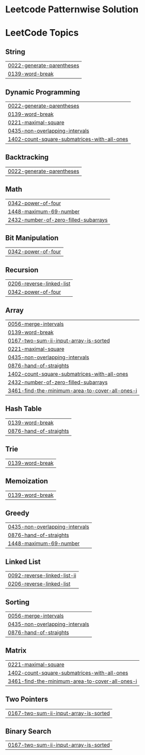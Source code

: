 # Leetcode Patternwise Solution

<!---LeetCode Topics Start-->
# LeetCode Topics
## String
|  |
| ------- |
| [0022-generate-parentheses](https://github.com/NikhilSharma-30/Leetcode-Solution/tree/master/0022-generate-parentheses) |
| [0139-word-break](https://github.com/NikhilSharma-30/Leetcode-Solution/tree/master/0139-word-break) |
## Dynamic Programming
|  |
| ------- |
| [0022-generate-parentheses](https://github.com/NikhilSharma-30/Leetcode-Solution/tree/master/0022-generate-parentheses) |
| [0139-word-break](https://github.com/NikhilSharma-30/Leetcode-Solution/tree/master/0139-word-break) |
| [0221-maximal-square](https://github.com/NikhilSharma-30/Leetcode-Solution/tree/master/0221-maximal-square) |
| [0435-non-overlapping-intervals](https://github.com/NikhilSharma-30/Leetcode-Solution/tree/master/0435-non-overlapping-intervals) |
| [1402-count-square-submatrices-with-all-ones](https://github.com/NikhilSharma-30/Leetcode-Solution/tree/master/1402-count-square-submatrices-with-all-ones) |
## Backtracking
|  |
| ------- |
| [0022-generate-parentheses](https://github.com/NikhilSharma-30/Leetcode-Solution/tree/master/0022-generate-parentheses) |
## Math
|  |
| ------- |
| [0342-power-of-four](https://github.com/NikhilSharma-30/Leetcode-Solution/tree/master/0342-power-of-four) |
| [1448-maximum-69-number](https://github.com/NikhilSharma-30/Leetcode-Solution/tree/master/1448-maximum-69-number) |
| [2432-number-of-zero-filled-subarrays](https://github.com/NikhilSharma-30/Leetcode-Solution/tree/master/2432-number-of-zero-filled-subarrays) |
## Bit Manipulation
|  |
| ------- |
| [0342-power-of-four](https://github.com/NikhilSharma-30/Leetcode-Solution/tree/master/0342-power-of-four) |
## Recursion
|  |
| ------- |
| [0206-reverse-linked-list](https://github.com/NikhilSharma-30/Leetcode-Solution/tree/master/0206-reverse-linked-list) |
| [0342-power-of-four](https://github.com/NikhilSharma-30/Leetcode-Solution/tree/master/0342-power-of-four) |
## Array
|  |
| ------- |
| [0056-merge-intervals](https://github.com/NikhilSharma-30/Leetcode-Solution/tree/master/0056-merge-intervals) |
| [0139-word-break](https://github.com/NikhilSharma-30/Leetcode-Solution/tree/master/0139-word-break) |
| [0167-two-sum-ii-input-array-is-sorted](https://github.com/NikhilSharma-30/Leetcode-Solution/tree/master/0167-two-sum-ii-input-array-is-sorted) |
| [0221-maximal-square](https://github.com/NikhilSharma-30/Leetcode-Solution/tree/master/0221-maximal-square) |
| [0435-non-overlapping-intervals](https://github.com/NikhilSharma-30/Leetcode-Solution/tree/master/0435-non-overlapping-intervals) |
| [0876-hand-of-straights](https://github.com/NikhilSharma-30/Leetcode-Solution/tree/master/0876-hand-of-straights) |
| [1402-count-square-submatrices-with-all-ones](https://github.com/NikhilSharma-30/Leetcode-Solution/tree/master/1402-count-square-submatrices-with-all-ones) |
| [2432-number-of-zero-filled-subarrays](https://github.com/NikhilSharma-30/Leetcode-Solution/tree/master/2432-number-of-zero-filled-subarrays) |
| [3461-find-the-minimum-area-to-cover-all-ones-i](https://github.com/NikhilSharma-30/Leetcode-Solution/tree/master/3461-find-the-minimum-area-to-cover-all-ones-i) |
## Hash Table
|  |
| ------- |
| [0139-word-break](https://github.com/NikhilSharma-30/Leetcode-Solution/tree/master/0139-word-break) |
| [0876-hand-of-straights](https://github.com/NikhilSharma-30/Leetcode-Solution/tree/master/0876-hand-of-straights) |
## Trie
|  |
| ------- |
| [0139-word-break](https://github.com/NikhilSharma-30/Leetcode-Solution/tree/master/0139-word-break) |
## Memoization
|  |
| ------- |
| [0139-word-break](https://github.com/NikhilSharma-30/Leetcode-Solution/tree/master/0139-word-break) |
## Greedy
|  |
| ------- |
| [0435-non-overlapping-intervals](https://github.com/NikhilSharma-30/Leetcode-Solution/tree/master/0435-non-overlapping-intervals) |
| [0876-hand-of-straights](https://github.com/NikhilSharma-30/Leetcode-Solution/tree/master/0876-hand-of-straights) |
| [1448-maximum-69-number](https://github.com/NikhilSharma-30/Leetcode-Solution/tree/master/1448-maximum-69-number) |
## Linked List
|  |
| ------- |
| [0092-reverse-linked-list-ii](https://github.com/NikhilSharma-30/Leetcode-Solution/tree/master/0092-reverse-linked-list-ii) |
| [0206-reverse-linked-list](https://github.com/NikhilSharma-30/Leetcode-Solution/tree/master/0206-reverse-linked-list) |
## Sorting
|  |
| ------- |
| [0056-merge-intervals](https://github.com/NikhilSharma-30/Leetcode-Solution/tree/master/0056-merge-intervals) |
| [0435-non-overlapping-intervals](https://github.com/NikhilSharma-30/Leetcode-Solution/tree/master/0435-non-overlapping-intervals) |
| [0876-hand-of-straights](https://github.com/NikhilSharma-30/Leetcode-Solution/tree/master/0876-hand-of-straights) |
## Matrix
|  |
| ------- |
| [0221-maximal-square](https://github.com/NikhilSharma-30/Leetcode-Solution/tree/master/0221-maximal-square) |
| [1402-count-square-submatrices-with-all-ones](https://github.com/NikhilSharma-30/Leetcode-Solution/tree/master/1402-count-square-submatrices-with-all-ones) |
| [3461-find-the-minimum-area-to-cover-all-ones-i](https://github.com/NikhilSharma-30/Leetcode-Solution/tree/master/3461-find-the-minimum-area-to-cover-all-ones-i) |
## Two Pointers
|  |
| ------- |
| [0167-two-sum-ii-input-array-is-sorted](https://github.com/NikhilSharma-30/Leetcode-Solution/tree/master/0167-two-sum-ii-input-array-is-sorted) |
## Binary Search
|  |
| ------- |
| [0167-two-sum-ii-input-array-is-sorted](https://github.com/NikhilSharma-30/Leetcode-Solution/tree/master/0167-two-sum-ii-input-array-is-sorted) |
<!---LeetCode Topics End-->